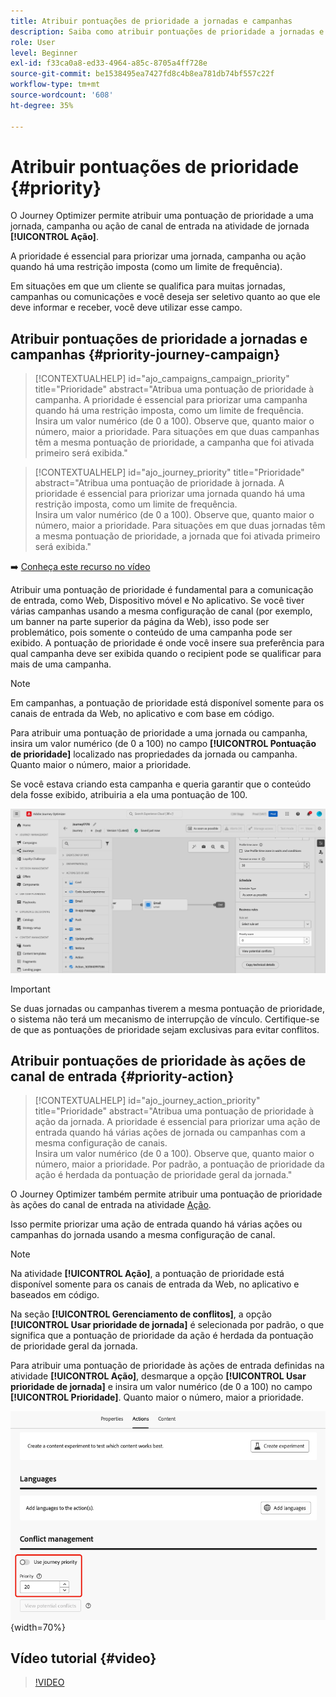 ```yaml
---
title: Atribuir pontuações de prioridade a jornadas e campanhas
description: Saiba como atribuir pontuações de prioridade a jornadas e campanhas.
role: User
level: Beginner
exl-id: f33ca0a8-ed33-4964-a85c-8705a4ff728e
source-git-commit: be1538495ea7427fd8c4b8ea781db74bf557c22f
workflow-type: tm+mt
source-wordcount: '608'
ht-degree: 35%

---
```


# Atribuir pontuações de prioridade {#priority}

O Journey Optimizer permite atribuir uma pontuação de prioridade a uma jornada, campanha ou ação de canal de entrada na atividade de jornada **[!UICONTROL Ação]**.

A prioridade é essencial para priorizar uma jornada, campanha ou ação quando há uma restrição imposta (como um limite de frequência).

Em situações em que um cliente se qualifica para muitas jornadas, campanhas ou comunicações e você deseja ser seletivo quanto ao que ele deve informar e receber, você deve utilizar esse campo.

## Atribuir pontuações de prioridade a jornadas e campanhas {#priority-journey-campaign}

>[!CONTEXTUALHELP]
>id="ajo_campaigns_campaign_priority"
>title="Prioridade"
>abstract="Atribua uma pontuação de prioridade à campanha. A prioridade é essencial para priorizar uma campanha quando há uma restrição imposta, como um limite de frequência. </br>Insira um valor numérico (de 0 a 100). Observe que, quanto maior o número, maior a prioridade. Para situações em que duas campanhas têm a mesma pontuação de prioridade, a campanha que foi ativada primeiro será exibida."

>[!CONTEXTUALHELP]
>id="ajo_journey_priority"
>title="Prioridade"
>abstract="Atribua uma pontuação de prioridade à jornada. A prioridade é essencial para priorizar uma jornada quando há uma restrição imposta, como um limite de frequência. </br>Insira um valor numérico (de 0 a 100). Observe que, quanto maior o número, maior a prioridade. Para situações em que duas jornadas têm a mesma pontuação de prioridade, a jornada que foi ativada primeiro será exibida."

➡️ [Conheça este recurso no vídeo](#video)

Atribuir uma pontuação de prioridade é fundamental para a comunicação de entrada, como Web, Dispositivo móvel e No aplicativo. Se você tiver várias campanhas usando a mesma configuração de canal (por exemplo, um banner na parte superior da página da Web), isso pode ser problemático, pois somente o conteúdo de uma campanha pode ser exibido. A pontuação de prioridade é onde você insere sua preferência para qual campanha deve ser exibida quando o recipient pode se qualificar para mais de uma campanha.

>[!NOTE]
>
>Em campanhas, a pontuação de prioridade está disponível somente para os canais de entrada da Web, no aplicativo e com base em código.

Para atribuir uma pontuação de prioridade a uma jornada ou campanha, insira um valor numérico (de 0 a 100) no campo **[!UICONTROL Pontuação de prioridade]** localizado nas propriedades da jornada ou campanha. Quanto maior o número, maior a prioridade.

Se você estava criando esta campanha e queria garantir que o conteúdo dela fosse exibido, atribuiria a ela uma pontuação de 100.

![](assets/priority-score.png)

>[!IMPORTANT]
>
>Se duas jornadas ou campanhas tiverem a mesma pontuação de prioridade, o sistema não terá um mecanismo de interrupção de vínculo. Certifique-se de que as pontuações de prioridade sejam exclusivas para evitar conflitos.

## Atribuir pontuações de prioridade às ações de canal de entrada {#priority-action}

>[!CONTEXTUALHELP]
>id="ajo_journey_action_priority"
>title="Prioridade"
>abstract="Atribua uma pontuação de prioridade à ação da jornada. A prioridade é essencial para priorizar uma ação de entrada quando há várias ações de jornada ou campanhas com a mesma configuração de canais.</br>Insira um valor numérico (de 0 a 100). Observe que, quanto maior o número, maior a prioridade. Por padrão, a pontuação de prioridade da ação é herdada da pontuação de prioridade geral da jornada."

O Journey Optimizer também permite atribuir uma pontuação de prioridade às ações do canal de entrada na atividade [Ação](../building-journeys/journey-action.md).

Isso permite priorizar uma ação de entrada quando há várias ações ou campanhas do jornada usando a mesma configuração de canal.

>[!NOTE]
>
>Na atividade **[!UICONTROL Ação]**, a pontuação de prioridade está disponível somente para os canais de entrada da Web, no aplicativo e baseados em código.

Na seção **[!UICONTROL Gerenciamento de conflitos]**, a opção **[!UICONTROL Usar prioridade de jornada]** é selecionada por padrão, o que significa que a pontuação de prioridade da ação é herdada da pontuação de prioridade geral da jornada.

Para atribuir uma pontuação de prioridade às ações de entrada definidas na atividade **[!UICONTROL Ação]**, desmarque a opção **[!UICONTROL Usar prioridade de jornada]** e insira um valor numérico (de 0 a 100) no campo **[!UICONTROL Prioridade]**. Quanto maior o número, maior a prioridade.

![](assets/action-journey-priority-score.png){width=70%}

## Vídeo tutorial {#video}

>[!VIDEO](https://video.tv.adobe.com/v/3445006?quality=12&captions=por_br)
